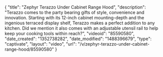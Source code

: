 {
    "title": "Zephyr Terazzo Under Cabinet Range Hood",
    "description": "Terazzo comes to the party bearing gifts of style, convenience and innovation. Starting with its 12-inch cabinet mounting-depth and the ingenious terraced display shelf, Terazzo makes a perfect addition to any kitchen. Did we mention it also comes with an adjustable utensil rail to help keep your cooking tools within reach?",
    "videoid": "85590580",
    "date_created": "1352738282",
    "date_modified": "1488396679",
    "type": "captivate",
    "layout": "video",
    "url": "\/v\/zephyr-terazzo-under-cabinet-range-hood\/85590580"
}